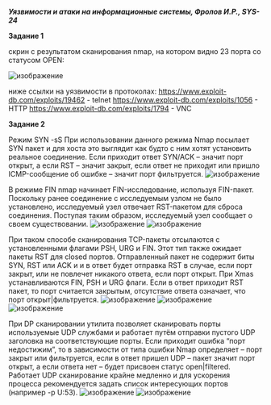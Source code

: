 ***Уязвимости и атаки на информационные системы, Фролов И.Р., SYS-24***

**Задание 1**

скрин с результатом сканирования nmap, на котором видно 23 порта со статусом OPEN:

![изображение](https://github.com/beast86m/infobez1/assets/47268167/eb2b5bbb-a74a-4640-b5aa-0bc386358e12)

ниже ссылки на уязвимости в протоколах:
https://www.exploit-db.com/exploits/19462 - telnet
https://www.exploit-db.com/exploits/1056 - HTTP
https://www.exploit-db.com/exploits/1794 - VNC

**Задание 2**

Режим SYN -sS При использовании данного режима Nmap посылает SYN пакет и для хоста это выглядит как будто с ним хотят установить реальное соединение. Если приходит ответ SYN/ACK – значит порт открыт, а если RST – значит закрыт, если ответ не приходит или пришло ICMP-сообщение об ошибке – значит порт фильтруется.
![изображение](https://github.com/beast86m/infobez1/assets/47268167/b884aa01-ca36-4ca4-b3a9-f0974672b72c)

В режиме FIN nmap начинает FIN-исследование, используя FIN-пакет. Поскольку ранее соединение с исследуемым узлом не было установлено, исследуемый узел отвечает RST-пакетом для сброса соединения. Поступая таким образом, исследуемый узел сообщает о своем существовании.
![изображение](https://github.com/beast86m/infobez1/assets/47268167/ecde50c1-aa53-49dd-ad32-f45b366f8fb4)
![изображение](https://github.com/beast86m/infobez1/assets/47268167/2363713c-990e-40f5-a676-6d4c5c094693)


При таком способе сканирования TCP-пакеты отсылаются с установленными флагами PSH, URG и FIN. Этот тип также ожидает пакеты RST для closed портов. Отправленный пакет не содержит биты SYN, RST или ACK и и в ответ будет отправка RST в случае, если порт закрыт, или не повлечет никакого ответа, если порт открыт. При Xmas устанавливаются FIN, PSH и URG флаги. Если в ответ приходит RST пакет, то порт считается закрытым, отсутствие ответа означает, что порт открыт|фильтруется.
![изображение](https://github.com/beast86m/infobez1/assets/47268167/49fd0ce4-5cbf-4b21-ab30-2d88418febaa)
![изображение](https://github.com/beast86m/infobez1/assets/47268167/87bf6829-90ff-4ec2-9ff0-e5f0b6c8890a)
![изображение](https://github.com/beast86m/infobez1/assets/47268167/b356be44-e61f-49c9-ba45-ac1582671a21)

При DP сканировании утилита позволяет сканировать порты используемые UDP службами и работает путём отправки пустого UDP заголовка на соответствующие порты. Если приходит ошибка “порт недостижим”, то в зависимости от типа ошибки Nmap определяет – порт закрыт или фильтруется, если в ответ пришел UDP – пакет значит порт открыт, а если ответа нет – будет присвоен статус open|filtered. Работает UDP сканирование крайне медленно и для ускорения процесса рекомендуется задать список интересующих портов (например -p U:53).
![изображение](https://github.com/beast86m/infobez1/assets/47268167/80996fdf-8047-46b8-b623-14b1319b9ef7)
![изображение](https://github.com/beast86m/infobez1/assets/47268167/b15c070b-063b-4ab3-b1b6-c01a1eecc819)


